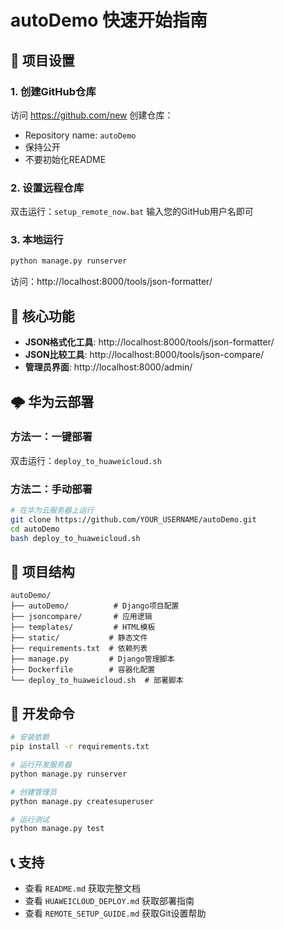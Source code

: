 # autoDemo 快速开始指南

## 🚀 项目设置

### 1. 创建GitHub仓库
访问 https://github.com/new 创建仓库：
- Repository name: `autoDemo`
- 保持公开
- 不要初始化README

### 2. 设置远程仓库
双击运行：`setup_remote_now.bat`
输入您的GitHub用户名即可

### 3. 本地运行
```bash
python manage.py runserver
```
访问：http://localhost:8000/tools/json-formatter/

## 🎯 核心功能

- **JSON格式化工具**: http://localhost:8000/tools/json-formatter/
- **JSON比较工具**: http://localhost:8000/tools/json-compare/
- **管理员界面**: http://localhost:8000/admin/

## 🌩️ 华为云部署

### 方法一：一键部署
双击运行：`deploy_to_huaweicloud.sh`

### 方法二：手动部署
```bash
# 在华为云服务器上运行
git clone https://github.com/YOUR_USERNAME/autoDemo.git
cd autoDemo
bash deploy_to_huaweicloud.sh
```

## 📁 项目结构

```
autoDemo/
├── autoDemo/          # Django项目配置
├── jsoncompare/       # 应用逻辑
├── templates/         # HTML模板
├── static/           # 静态文件
├── requirements.txt  # 依赖列表
├── manage.py         # Django管理脚本
├── Dockerfile        # 容器化配置
└── deploy_to_huaweicloud.sh  # 部署脚本
```

## 🔧 开发命令

```bash
# 安装依赖
pip install -r requirements.txt

# 运行开发服务器
python manage.py runserver

# 创建管理员
python manage.py createsuperuser

# 运行测试
python manage.py test
```

## 📞 支持

- 查看 `README.md` 获取完整文档
- 查看 `HUAWEICLOUD_DEPLOY.md` 获取部署指南
- 查看 `REMOTE_SETUP_GUIDE.md` 获取Git设置帮助